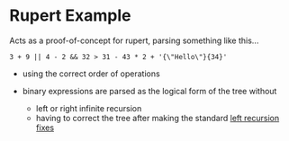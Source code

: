 # Rupert Example

Acts as a proof-of-concept for rupert, parsing something like this...

```
3 + 9 || 4 - 2 && 32 > 31 - 43 * 2 + '{\"Hello\"}{34}'
```

- using the correct order of operations
- binary expressions are parsed as the logical form of the tree without

  - left or right infinite recursion
  - having to correct the tree after making the standard [left recursion fixes](https://youtu.be/H7iGUr2W5N8?si=IPL0cPhihDgfZSVo)
